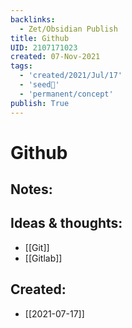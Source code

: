 ```yaml
---
backlinks:
  - Zet/Obsidian Publish
title: Github
UID: 2107171023
created: 07-Nov-2021
tags:
  - 'created/2021/Jul/17'
  - 'seed🥜'
  - 'permanent/concept'
publish: True
---
```

# Github

## Notes:

## Ideas & thoughts:
- [[Git]]
- [[Gitlab]]
## Created:
- [[2021-07-17]]
